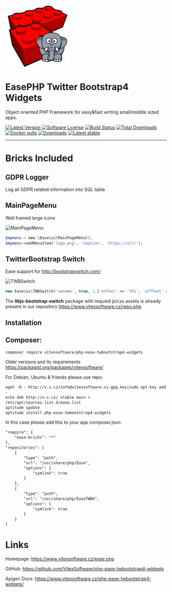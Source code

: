 ![EasePHP TWB4 Widgets Logo](https://raw.githubusercontent.com/VitexSoftware/php-ease-twbootstrap4-widgets/master/project-logo.png "Project Logo")

EasePHP Twitter Bootstrap4 Widgets
==================================

Object oriented PHP Framework for easy&fast writing small/middle sized apps.

[![Latest Version](https://img.shields.io/github/release/VitexSoftware/php-ease-twbootstrap4-widgets.svg?style=flat-square)](https://github.com/VitexSoftware/php-ease-twbootstrap4-widgets/releases)
[![Software License](https://img.shields.io/badge/license-GPL-brightgreen.svg?style=flat-square)](https://github.com/VitexSoftware/php-ease-twbootstrap4-widgets/blob/master/LICENSE)
[![Build Status](https://img.shields.io/travis/VitexSoftware/php-ease-twbootstrap4-widgets/master.svg?style=flat-square)](https://travis-ci.org/VitexSoftware/php-ease-twbootstrap4-widgets)
[![Total Downloads](https://img.shields.io/packagist/dt/vitexsoftware/ease-bricks.svg?style=flat-square)](https://packagist.org/packages/vitexsoftware/php-ease-twbootstrap4-widgets)
[![Docker pulls](https://img.shields.io/docker/pulls/vitexsoftware/ease-bricks.svg)](https://hub.docker.com/r/vitexsoftware/php-ease-twbootstrap4-widgets/)
[![Downloads](https://img.shields.io/packagist/dt/vitexsoftware/ease-bricks.svg?style=flat-square)](https://packagist.org/packages/vitexsoftware/php-ease-twbootstrap4-widgets)
[![Latest stable](https://img.shields.io/packagist/v/vitexsoftware/ease-bricks.svg?style=flat-square)](https://packagist.org/packages/vitexsoftware/php-ease-twbootstrap4-widgets)

---

Bricks Included
===============

GDPR Logger
-----------

Log all GDPR related information into SQL table

MainPageMenu
------------

Well framed large icons

![MainPageMenu](https://raw.githubusercontent.com/VitexSoftware/php-ease-twbootstrap4-widgets/master/MainPageMenu.png "Main Page Menu screenshot")

```php
$mpmenu = new \Ease\ui\MainPageMenu();
$mpmenu->addMenuItem('logo.png', 'Caption', 'https://url/');
```

TwitterBootstrap Switch
-----------------------

Ease support for http://bootstrapswitch.com/ 

![TWBSwitch](https://raw.githubusercontent.com/VitexSoftware/php-ease-twbootstrap4-widgets/master/TWBSwitch.png "Main Page Menu screenshot")

```php
new Ease\ui\TWBSwitch('swname', true, 1,['onText' => 'YES', 'offText' => 'NO']);
```

The **libjs-bootstrap-switch** package with requied js/css assets is already present in our repository https://www.vitexsoftware.cz/repo.php



Installation
------------


Composer:
---------

    composer require vitexsoftware/php-ease-twbootstrap4-widgets


Older versions and its requirements https://packagist.org/packages/vitexsoftware/


For Debian, Ubuntu & friends please use repo:

    wget -O - http://v.s.cz/info@vitexsoftware.cz.gpg.key|sudo apt-key add -
    echo deb http://v.s.cz/ stable main > /etc/apt/sources.list.d/ease.list
    aptitude update
    aptitude install php-ease-twbootstrap4-widgets

In this case please add this to your app composer.json:

    "require": {
        "ease-bricks": "*"
    },
    "repositories": [
        {
            "type": "path",
            "url": "/usr/share/php/Ease",
            "options": {
                "symlink": true
            }
        },
        {
            "type": "path",
            "url": "/usr/share/php/EaseTWB4",
            "options": {
                "symlink": true
            }
        }
    ]

Links
=====

Homepage: https://www.vitexsoftware.cz/ease.php

GitHub: https://github.com/VitexSoftware/php-ease-twbootstrap4-widgets

Apigen Docs: https://www.vitexsoftware.cz/php-ease-twbootstrap4-widgets/

